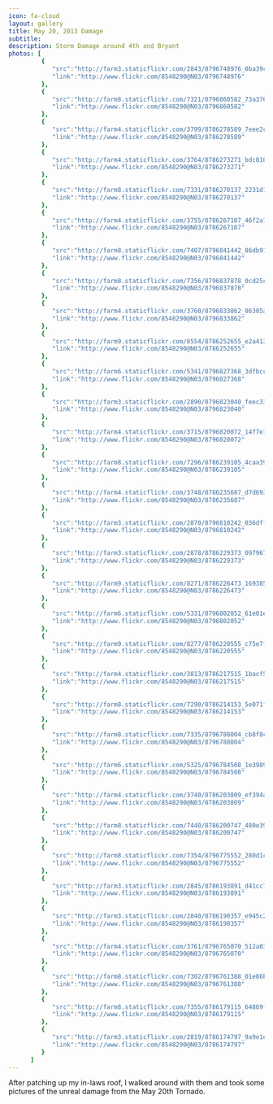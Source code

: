```yaml
---
icon: fa-cloud
layout: gallery
title: May 20, 2013 Damage
subtitle:
description: Storm Damage around 4th and Bryant
photos: [
         {
            "src":"http://farm3.staticflickr.com/2843/8796748976_0ba39c7fd2_z.jpg",
            "link":"http://www.flickr.com/8548290@N03/8796748976"
         },
         {
            "src":"http://farm8.staticflickr.com/7321/8796860582_73a376074e_z.jpg",
            "link":"http://www.flickr.com/8548290@N03/8796860582"
         },
         {
            "src":"http://farm4.staticflickr.com/3799/8786278589_7eee2c402c_z.jpg",
            "link":"http://www.flickr.com/8548290@N03/8786278589"
         },
         {
            "src":"http://farm4.staticflickr.com/3764/8786273271_bdc810e4f4_z.jpg",
            "link":"http://www.flickr.com/8548290@N03/8786273271"
         },
         {
            "src":"http://farm8.staticflickr.com/7331/8786270137_2231d11d25_z.jpg",
            "link":"http://www.flickr.com/8548290@N03/8786270137"
         },
         {
            "src":"http://farm4.staticflickr.com/3755/8786267107_46f2a7a98c_z.jpg",
            "link":"http://www.flickr.com/8548290@N03/8786267107"
         },
         {
            "src":"http://farm8.staticflickr.com/7407/8796841442_86db91d04b_z.jpg",
            "link":"http://www.flickr.com/8548290@N03/8796841442"
         },
         {
            "src":"http://farm8.staticflickr.com/7356/8796837878_0cd25ca8d9_z.jpg",
            "link":"http://www.flickr.com/8548290@N03/8796837878"
         },
         {
            "src":"http://farm4.staticflickr.com/3760/8796833862_86385a6be3_z.jpg",
            "link":"http://www.flickr.com/8548290@N03/8796833862"
         },
         {
            "src":"http://farm9.staticflickr.com/8554/8786252655_e2a413758e_z.jpg",
            "link":"http://www.flickr.com/8548290@N03/8786252655"
         },
         {
            "src":"http://farm6.staticflickr.com/5341/8796827368_3dfbcccb08_z.jpg",
            "link":"http://www.flickr.com/8548290@N03/8796827368"
         },
         {
            "src":"http://farm3.staticflickr.com/2890/8796823040_feec332603_z.jpg",
            "link":"http://www.flickr.com/8548290@N03/8796823040"
         },
         {
            "src":"http://farm4.staticflickr.com/3715/8796820072_14f7e161c2_z.jpg",
            "link":"http://www.flickr.com/8548290@N03/8796820072"
         },
         {
            "src":"http://farm8.staticflickr.com/7296/8786239105_4caa390fe6_z.jpg",
            "link":"http://www.flickr.com/8548290@N03/8786239105"
         },
         {
            "src":"http://farm4.staticflickr.com/3748/8786235687_d7d693c03f_z.jpg",
            "link":"http://www.flickr.com/8548290@N03/8786235687"
         },
         {
            "src":"http://farm3.staticflickr.com/2870/8796810242_036dff6958_z.jpg",
            "link":"http://www.flickr.com/8548290@N03/8796810242"
         },
         {
            "src":"http://farm3.staticflickr.com/2878/8786229373_0979673b85_z.jpg",
            "link":"http://www.flickr.com/8548290@N03/8786229373"
         },
         {
            "src":"http://farm9.staticflickr.com/8271/8786226473_169385ca18_z.jpg",
            "link":"http://www.flickr.com/8548290@N03/8786226473"
         },
         {
            "src":"http://farm6.staticflickr.com/5331/8796802052_61e01e3d12_z.jpg",
            "link":"http://www.flickr.com/8548290@N03/8796802052"
         },
         {
            "src":"http://farm9.staticflickr.com/8277/8786220555_c75e7ff9d8_z.jpg",
            "link":"http://www.flickr.com/8548290@N03/8786220555"
         },
         {
            "src":"http://farm4.staticflickr.com/3813/8786217515_1bacf5bb1e_z.jpg",
            "link":"http://www.flickr.com/8548290@N03/8786217515"
         },
         {
            "src":"http://farm8.staticflickr.com/7290/8786214153_5e071f6223_z.jpg",
            "link":"http://www.flickr.com/8548290@N03/8786214153"
         },
         {
            "src":"http://farm8.staticflickr.com/7335/8796788004_cb8f8c541d_z.jpg",
            "link":"http://www.flickr.com/8548290@N03/8796788004"
         },
         {
            "src":"http://farm6.staticflickr.com/5325/8796784508_1e3989e379_z.jpg",
            "link":"http://www.flickr.com/8548290@N03/8796784508"
         },
         {
            "src":"http://farm4.staticflickr.com/3740/8786203809_ef394ab443_z.jpg",
            "link":"http://www.flickr.com/8548290@N03/8786203809"
         },
         {
            "src":"http://farm8.staticflickr.com/7440/8786200747_480e39a96b_z.jpg",
            "link":"http://www.flickr.com/8548290@N03/8786200747"
         },
         {
            "src":"http://farm8.staticflickr.com/7354/8796775552_280d1c1f84_z.jpg",
            "link":"http://www.flickr.com/8548290@N03/8796775552"
         },
         {
            "src":"http://farm3.staticflickr.com/2845/8786193891_d41cc7d591_z.jpg",
            "link":"http://www.flickr.com/8548290@N03/8786193891"
         },
         {
            "src":"http://farm3.staticflickr.com/2840/8786190357_e945c25562_z.jpg",
            "link":"http://www.flickr.com/8548290@N03/8786190357"
         },
         {
            "src":"http://farm4.staticflickr.com/3761/8796765070_512a03d946_z.jpg",
            "link":"http://www.flickr.com/8548290@N03/8796765070"
         },
         {
            "src":"http://farm8.staticflickr.com/7302/8796761388_01e86b5b83_z.jpg",
            "link":"http://www.flickr.com/8548290@N03/8796761388"
         },
         {
            "src":"http://farm8.staticflickr.com/7355/8786179115_64869f8885_z.jpg",
            "link":"http://www.flickr.com/8548290@N03/8786179115"
         },
         {
            "src":"http://farm3.staticflickr.com/2819/8786174797_9a9e1e6655_z.jpg",
            "link":"http://www.flickr.com/8548290@N03/8786174797"
         }
      ]
---
```


After patching up my in-laws roof, I walked around with them and took some pictures of the unreal damage from the May 20th Tornado.
